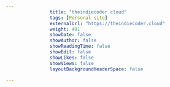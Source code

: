 ---
                title: "theindiecoder.cloud"
                tags: [Personal site]
                externalUrl: "https://theindiecoder.cloud"
                weight: 401
                showDate: false
                showAuthor: false
                showReadingTime: false
                showEdit: false
                showLikes: false
                showViews: false
                layoutBackgroundHeaderSpace: false
                ---
